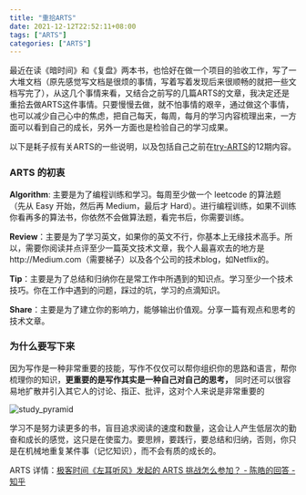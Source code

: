 ```yaml
---
title: "重拾ARTS"
date: 2021-12-12T22:52:11+08:00
tags: ["ARTS"]
categories: ["ARTS"]
---
```


最近在读《暗时间》和《复盘》两本书，也恰好在做一个项目的验收工作，写了一大堆文档（原先感觉写文档是很烦的事情，写着写着发现后来很顺畅的就把一些文档写完了），从这几个事情来看，又结合之前写的几篇ARTS的文章，我决定还是重拾去做ARTS这件事情。只要慢慢去做，就不怕事情的艰辛，通过做这个事情，也可以减少自己心中的焦虑，把自己每天，每周，每月的学习内容梳理出来，一方面可以看到自己的成长，另外一方面也是检验自己的学习成果。

以下是耗子叔有关ARTS的一些说明，以及包括自己之前在[try-ARTS](https://github.com/devfan2021/try-ARTS)的12期内容。

### ARTS 的初衷

**Algorithm**: 主要是为了编程训练和学习。每周至少做一个 leetcode 的算法题（先从 Easy 开始，然后再 Medium，最后才 Hard）。进行编程训练，如果不训练你看再多的算法书，你依然不会做算法题，看完书后，你需要训练。

**Review**：主要是为了学习英文，如果你的英文不行，你基本上无缘技术高手。所以，需要你阅读并点评至少一篇英文技术文章，我个人最喜欢去的地方是http://Medium.com（需要梯子）以及各个公司的技术blog，如Netflix的。

**Tip**：主要是为了总结和归纳你在是常工作中所遇到的知识点。学习至少一个技术技巧。你在工作中遇到的问题，踩过的坑，学习的点滴知识。

**Share**：主要是为了建立你的影响力，能够输出价值观。分享一篇有观点和思考的技术文章。

### 为什么要写下来

因为写作是一种非常重要的技能，写作不仅仅可以帮你组织你的思路和语言，帮你梳理你的知识，**更重要的是写作其实是一种自己对自己的思考，** 同时还可以很容易地扩散并引入其它人的讨论、指正、批评，这对个人来说是非常重要的

![study_pyramid](/img/arts/study_pyramid.jpeg)

学习不是努力读更多的书，盲目追求阅读的速度和数量，这会让人产生低层次的勤奋和成长的感觉，这只是在使蛮力。要思辨，要践行，要总结和归纳，否则，你只是在机械地重复某件事（记忆知识），而不会有质的成长的。

ARTS 详情：[极客时间《左耳听风》发起的 ARTS 挑战怎么参加？ - 陈皓的回答 - 知乎](https://www.zhihu.com/question/301150832/answer/529809529)